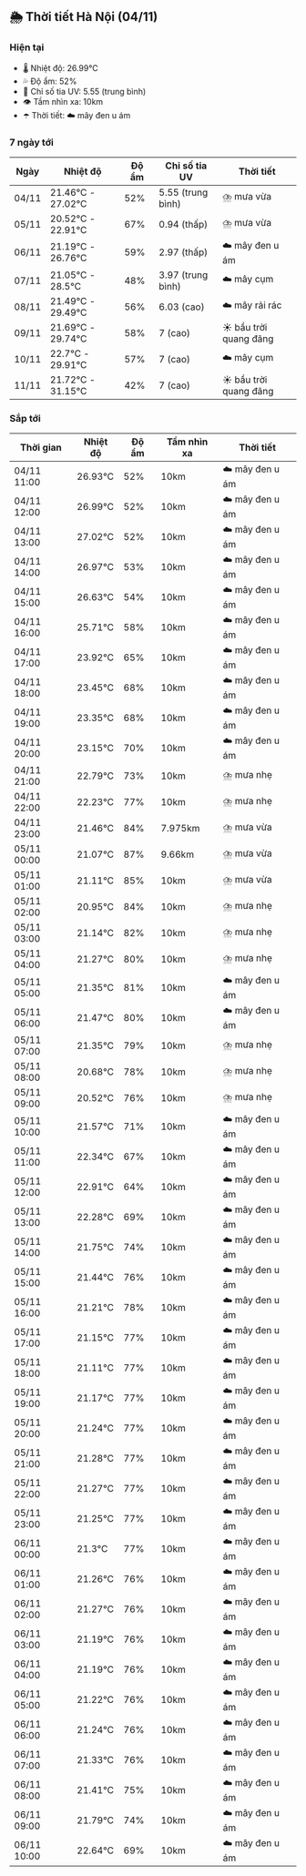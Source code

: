 ## 🌦️ Thời tiết Hà Nội (04/11)

### Hiện tại

- 🌡️ Nhiệt độ: 26.99℃
- 💦 Độ ẩm: 52%
- 🌟 Chỉ số tia UV: 5.55 (trung bình)
- 👁️ Tầm nhìn xa: 10km
- ☂️ Thời tiết: ☁️ mây đen u ám

### 7 ngày tới

| Ngày | Nhiệt độ | Độ ẩm | Chỉ số tia UV | Thời tiết |
| --- | --- | --- | --- | --- |
| 04/11 | 21.46℃ - 27.02℃ | 52% | 5.55 (trung bình) | ⛈️ mưa vừa |
| 05/11 | 20.52℃ - 22.91℃ | 67% | 0.94 (thấp) | ⛈️ mưa vừa |
| 06/11 | 21.19℃ - 26.76℃ | 59% | 2.97 (thấp) | ☁️ mây đen u ám |
| 07/11 | 21.05℃ - 28.5℃ | 48% | 3.97 (trung bình) | ☁️ mây cụm |
| 08/11 | 21.49℃ - 29.49℃ | 56% | 6.03 (cao) | ☁️ mây rải rác |
| 09/11 | 21.69℃ - 29.74℃ | 58% | 7 (cao) | ☀️ bầu trời quang đãng |
| 10/11 | 22.7℃ - 29.91℃ | 57% | 7 (cao) | ☁️ mây cụm |
| 11/11 | 21.72℃ - 31.15℃ | 42% | 7 (cao) | ☀️ bầu trời quang đãng |

### Sắp tới

| Thời gian | Nhiệt độ | Độ ẩm | Tầm nhìn xa | Thời tiết |
| --- | --- | --- | --- | --- |
| 04/11 11:00 | 26.93℃ | 52% | 10km | ☁️ mây đen u ám |
| 04/11 12:00 | 26.99℃ | 52% | 10km | ☁️ mây đen u ám |
| 04/11 13:00 | 27.02℃ | 52% | 10km | ☁️ mây đen u ám |
| 04/11 14:00 | 26.97℃ | 53% | 10km | ☁️ mây đen u ám |
| 04/11 15:00 | 26.63℃ | 54% | 10km | ☁️ mây đen u ám |
| 04/11 16:00 | 25.71℃ | 58% | 10km | ☁️ mây đen u ám |
| 04/11 17:00 | 23.92℃ | 65% | 10km | ☁️ mây đen u ám |
| 04/11 18:00 | 23.45℃ | 68% | 10km | ☁️ mây đen u ám |
| 04/11 19:00 | 23.35℃ | 68% | 10km | ☁️ mây đen u ám |
| 04/11 20:00 | 23.15℃ | 70% | 10km | ☁️ mây đen u ám |
| 04/11 21:00 | 22.79℃ | 73% | 10km | ⛈️ mưa nhẹ |
| 04/11 22:00 | 22.23℃ | 77% | 10km | ⛈️ mưa nhẹ |
| 04/11 23:00 | 21.46℃ | 84% | 7.975km | ⛈️ mưa vừa |
| 05/11 00:00 | 21.07℃ | 87% | 9.66km | ⛈️ mưa vừa |
| 05/11 01:00 | 21.11℃ | 85% | 10km | ⛈️ mưa vừa |
| 05/11 02:00 | 20.95℃ | 84% | 10km | ⛈️ mưa nhẹ |
| 05/11 03:00 | 21.14℃ | 82% | 10km | ⛈️ mưa nhẹ |
| 05/11 04:00 | 21.27℃ | 80% | 10km | ⛈️ mưa nhẹ |
| 05/11 05:00 | 21.35℃ | 81% | 10km | ☁️ mây đen u ám |
| 05/11 06:00 | 21.47℃ | 80% | 10km | ☁️ mây đen u ám |
| 05/11 07:00 | 21.35℃ | 79% | 10km | ⛈️ mưa nhẹ |
| 05/11 08:00 | 20.68℃ | 78% | 10km | ⛈️ mưa nhẹ |
| 05/11 09:00 | 20.52℃ | 76% | 10km | ⛈️ mưa nhẹ |
| 05/11 10:00 | 21.57℃ | 71% | 10km | ☁️ mây đen u ám |
| 05/11 11:00 | 22.34℃ | 67% | 10km | ☁️ mây đen u ám |
| 05/11 12:00 | 22.91℃ | 64% | 10km | ☁️ mây đen u ám |
| 05/11 13:00 | 22.28℃ | 69% | 10km | ☁️ mây đen u ám |
| 05/11 14:00 | 21.75℃ | 74% | 10km | ☁️ mây đen u ám |
| 05/11 15:00 | 21.44℃ | 76% | 10km | ☁️ mây đen u ám |
| 05/11 16:00 | 21.21℃ | 78% | 10km | ☁️ mây đen u ám |
| 05/11 17:00 | 21.15℃ | 77% | 10km | ☁️ mây đen u ám |
| 05/11 18:00 | 21.11℃ | 77% | 10km | ☁️ mây đen u ám |
| 05/11 19:00 | 21.17℃ | 77% | 10km | ☁️ mây đen u ám |
| 05/11 20:00 | 21.24℃ | 77% | 10km | ☁️ mây đen u ám |
| 05/11 21:00 | 21.28℃ | 77% | 10km | ☁️ mây đen u ám |
| 05/11 22:00 | 21.27℃ | 77% | 10km | ☁️ mây đen u ám |
| 05/11 23:00 | 21.25℃ | 77% | 10km | ☁️ mây đen u ám |
| 06/11 00:00 | 21.3℃ | 77% | 10km | ☁️ mây đen u ám |
| 06/11 01:00 | 21.26℃ | 76% | 10km | ☁️ mây đen u ám |
| 06/11 02:00 | 21.27℃ | 76% | 10km | ☁️ mây đen u ám |
| 06/11 03:00 | 21.19℃ | 76% | 10km | ☁️ mây đen u ám |
| 06/11 04:00 | 21.19℃ | 76% | 10km | ☁️ mây đen u ám |
| 06/11 05:00 | 21.22℃ | 76% | 10km | ☁️ mây đen u ám |
| 06/11 06:00 | 21.24℃ | 76% | 10km | ☁️ mây đen u ám |
| 06/11 07:00 | 21.33℃ | 76% | 10km | ☁️ mây đen u ám |
| 06/11 08:00 | 21.41℃ | 75% | 10km | ☁️ mây đen u ám |
| 06/11 09:00 | 21.79℃ | 74% | 10km | ☁️ mây đen u ám |
| 06/11 10:00 | 22.64℃ | 69% | 10km | ☁️ mây đen u ám |
